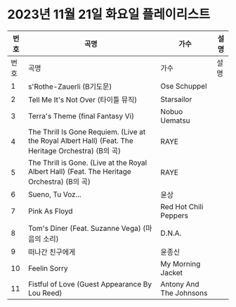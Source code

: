# 2023년 11월 21일 화요일 플레이리스트

| 번호 | 곡명 | 가수 | 설명 |
|------|------|------|------|
| 번호 | 곡명 | 가수 | 설명 |
| 1 | s'Rothe-Zauerli (B기도문) | Ose Schuppel |  |
| 2 | Tell Me It's Not Over (타이틀 뮤직) | Starsailor |  |
| 3 | Terra's Theme (final Fantasy Vi) | Nobuo Uematsu |  |
| 4 | The Thrill Is Gone Requiem. (Live at the Royal Albert Hall) (Feat. The Heritage Orchestra) (B의 곡) | RAYE |  |
| 5 | The Thrill is Gone. (Live at the Royal Albert Hall) (Feat. The Heritage Orchestra) (B의 곡) | RAYE |  |
| 6 | Sueno, Tu Voz... | 윤상 |  |
| 7 | Pink As Floyd | Red Hot Chili Peppers |  |
| 8 | Tom's Diner (Feat. Suzanne Vega) (마음의 소리) | D.N.A. |  |
| 9 | 떠나간 친구에게 | 윤종신 |  |
| 10 | Feelin Sorry | My Morning Jacket |  |
| 11 | Fistful of Love (Guest Appearance By Lou Reed) | Antony And The Johnsons |  |
